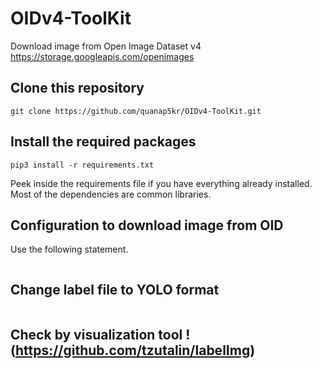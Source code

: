 # OIDv4-ToolKit
Download image from Open Image Dataset v4 https://storage.googleapis.com/openimages


## Clone this repository
```
git clone https://github.com/quanap5kr/OIDv4-ToolKit.git
```

## Install the required packages
```
pip3 install -r requirements.txt
```

Peek inside the requirements file if you have everything already installed. Most of the dependencies are common libraries.

## Configuration to download image from OID

Use the following statement.

```

```

## Change label file to YOLO format

```
```

## Check by visualization tool !(https://github.com/tzutalin/labelImg)

